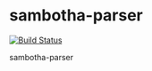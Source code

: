 # sambotha-parser
[![Build Status](https://travis-ci.org/karmapa/sambotha-parser.svg?branch=master)](https://travis-ci.org/karmapa/sambotha-parser)

sambotha-parser
